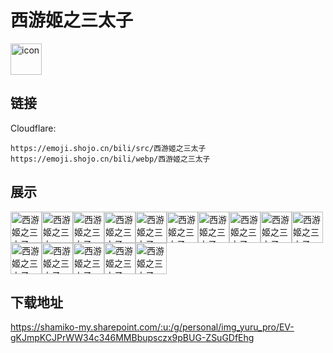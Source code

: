 # 西游姬之三太子
<img src="https://emoji.shojo.cn/bili/src/西游姬之三太子/icon.png" width="50" height="50" alt="icon">

## 链接
Cloudflare:
```
https://emoji.shojo.cn/bili/src/西游姬之三太子
https://emoji.shojo.cn/bili/webp/西游姬之三太子
```
## 展示
<img src="https://emoji.shojo.cn/bili/src/西游姬之三太子/西游姬之三太子-嘻嘻.png" width="50" height="50" alt="西游姬之三太子-嘻嘻"><img src="https://emoji.shojo.cn/bili/src/西游姬之三太子/西游姬之三太子-555.png" width="50" height="50" alt="西游姬之三太子-555"><img src="https://emoji.shojo.cn/bili/src/西游姬之三太子/西游姬之三太子-超弱欸.png" width="50" height="50" alt="西游姬之三太子-超弱欸"><img src="https://emoji.shojo.cn/bili/src/西游姬之三太子/西游姬之三太子-不行.png" width="50" height="50" alt="西游姬之三太子-不行"><img src="https://emoji.shojo.cn/bili/src/西游姬之三太子/西游姬之三太子-yue.png" width="50" height="50" alt="西游姬之三太子-yue"><img src="https://emoji.shojo.cn/bili/src/西游姬之三太子/西游姬之三太子-不要啦.png" width="50" height="50" alt="西游姬之三太子-不要啦"><img src="https://emoji.shojo.cn/bili/src/西游姬之三太子/西游姬之三太子-可恶.png" width="50" height="50" alt="西游姬之三太子-可恶"><img src="https://emoji.shojo.cn/bili/src/西游姬之三太子/西游姬之三太子-欸嘿.png" width="50" height="50" alt="西游姬之三太子-欸嘿"><img src="https://emoji.shojo.cn/bili/src/西游姬之三太子/西游姬之三太子-超勇的.png" width="50" height="50" alt="西游姬之三太子-超勇的"><img src="https://emoji.shojo.cn/bili/src/西游姬之三太子/西游姬之三太子-无语.png" width="50" height="50" alt="西游姬之三太子-无语"><img src="https://emoji.shojo.cn/bili/src/西游姬之三太子/西游姬之三太子-吃瓜.png" width="50" height="50" alt="西游姬之三太子-吃瓜"><img src="https://emoji.shojo.cn/bili/src/西游姬之三太子/西游姬之三太子-麻了.png" width="50" height="50" alt="西游姬之三太子-麻了"><img src="https://emoji.shojo.cn/bili/src/西游姬之三太子/西游姬之三太子-求求力.png" width="50" height="50" alt="西游姬之三太子-求求力"><img src="https://emoji.shojo.cn/bili/src/西游姬之三太子/西游姬之三太子-爱了.png" width="50" height="50" alt="西游姬之三太子-爱了"><img src="https://emoji.shojo.cn/bili/src/西游姬之三太子/西游姬之三太子-鸭儿咯.png" width="50" height="50" alt="西游姬之三太子-鸭儿咯">

## 下载地址

https://shamiko-my.sharepoint.com/:u:/g/personal/img_yuru_pro/EV-gKJmpKCJPrWW34c346MMBbupsczx9pBUG-ZSuGDfEhg